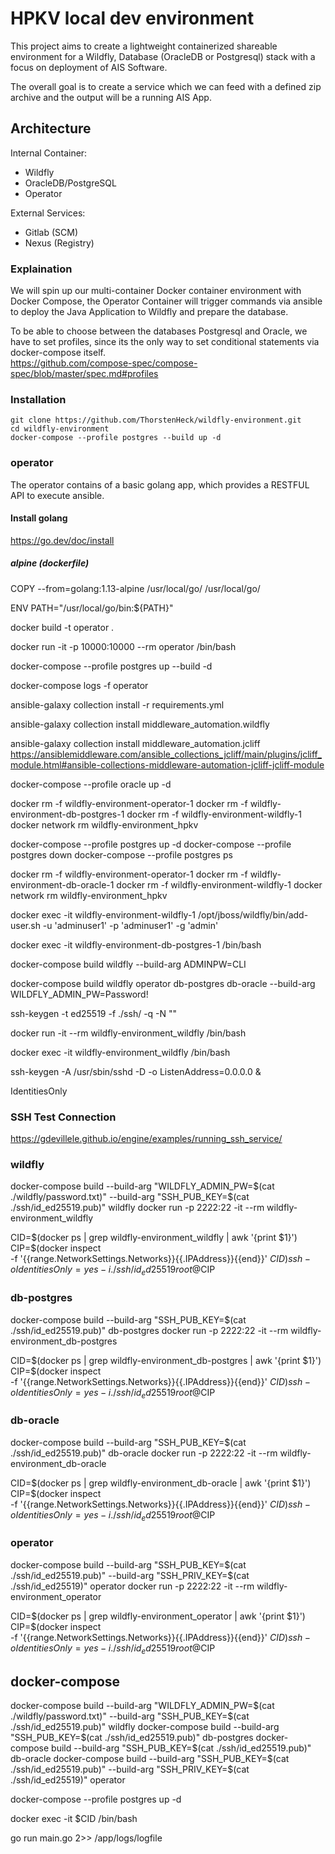 # HPKV local dev environment

This project aims to create a lightweight containerized shareable environment for a Wildfly, Database (OracleDB or Postgresql) stack with a focus on deployment of AIS Software.

The overall goal is to create a service which we can feed with a defined zip archive and the output will be a running AIS App.

## Architecture

Internal Container:

- Wildfly 
- OracleDB/PostgreSQL 
- Operator

External Services:

- Gitlab (SCM)
- Nexus (Registry)

### Explaination

We will spin up our multi-container Docker container environment with Docker Compose, the Operator Container will trigger commands via ansible to deploy the Java Application to Wildfly and prepare the database.

To be able to choose between the databases Postgresql and Oracle, we have to set profiles, since its the only way to set conditional statements via docker-compose itself.  
https://github.com/compose-spec/compose-spec/blob/master/spec.md#profiles

### Installation

    git clone https://github.com/ThorstenHeck/wildfly-environment.git
    cd wildfly-environment
    docker-compose --profile postgres --build up -d

### operator

The operator contains of a basic golang app, which provides a RESTFUL API to execute ansible.

#### Install golang

https://go.dev/doc/install

##### alpine (dockerfile)

COPY --from=golang:1.13-alpine /usr/local/go/ /usr/local/go/
 
ENV PATH="/usr/local/go/bin:${PATH}"




docker build -t operator .

docker run -it -p 10000:10000 --rm operator /bin/bash

docker-compose --profile postgres up --build -d

docker-compose logs -f operator

ansible-galaxy collection install -r requirements.yml

ansible-galaxy collection install middleware_automation.wildfly

ansible-galaxy collection install middleware_automation.jcliff
https://ansiblemiddleware.com/ansible_collections_jcliff/main/plugins/jcliff_module.html#ansible-collections-middleware-automation-jcliff-jcliff-module




docker-compose --profile oracle up -d

docker rm -f wildfly-environment-operator-1
docker rm -f wildfly-environment-db-postgres-1
docker rm -f wildfly-environment-wildfly-1
docker network rm wildfly-environment_hpkv

docker-compose --profile postgres up -d
docker-compose --profile postgres down
docker-compose --profile postgres ps

docker rm -f wildfly-environment-operator-1
docker rm -f wildfly-environment-db-oracle-1
docker rm -f wildfly-environment-wildfly-1
docker network rm wildfly-environment_hpkv

docker exec -it wildfly-environment-wildfly-1 /opt/jboss/wildfly/bin/add-user.sh -u 'adminuser1' -p 'adminuser1' -g 'admin'

docker exec -it wildfly-environment-db-postgres-1 /bin/bash


docker-compose build wildfly --build-arg ADMINPW=CLI




docker-compose build wildfly operator db-postgres db-oracle --build-arg WILDFLY_ADMIN_PW=Password!

ssh-keygen -t ed25519 -f ./ssh/ -q -N "" 

docker run -it --rm wildfly-environment_wildfly /bin/bash

docker exec -it wildfly-environment_wildfly /bin/bash

ssh-keygen -A
/usr/sbin/sshd -D -o ListenAddress=0.0.0.0 &

IdentitiesOnly


### SSH Test Connection
https://gdevillele.github.io/engine/examples/running_ssh_service/


### wildfly
docker-compose build --build-arg "WILDFLY_ADMIN_PW=$(cat ./wildfly/password.txt)" --build-arg "SSH_PUB_KEY=$(cat ./ssh/id_ed25519.pub)" wildfly 
docker run -p 2222:22 -it --rm  wildfly-environment_wildfly

CID=$(docker ps | grep  wildfly-environment_wildfly | awk '{print $1}')
CIP=$(docker inspect \
  -f '{{range.NetworkSettings.Networks}}{{.IPAddress}}{{end}}' $CID)
ssh -o IdentitiesOnly=yes -i ./ssh/id_ed25519 root@$CIP

### db-postgres
docker-compose build  --build-arg "SSH_PUB_KEY=$(cat ./ssh/id_ed25519.pub)" db-postgres
docker run -p 2222:22 -it --rm  wildfly-environment_db-postgres

CID=$(docker ps | grep  wildfly-environment_db-postgres | awk '{print $1}')
CIP=$(docker inspect \
  -f '{{range.NetworkSettings.Networks}}{{.IPAddress}}{{end}}' $CID)
ssh -o IdentitiesOnly=yes -i ./ssh/id_ed25519 root@$CIP

### db-oracle
docker-compose build  --build-arg "SSH_PUB_KEY=$(cat ./ssh/id_ed25519.pub)" db-oracle
docker run -p 2222:22 -it --rm  wildfly-environment_db-oracle

CID=$(docker ps | grep  wildfly-environment_db-oracle | awk '{print $1}')
CIP=$(docker inspect \
  -f '{{range.NetworkSettings.Networks}}{{.IPAddress}}{{end}}' $CID)
ssh -o IdentitiesOnly=yes -i ./ssh/id_ed25519 root@$CIP

### operator
docker-compose build  --build-arg "SSH_PUB_KEY=$(cat ./ssh/id_ed25519.pub)" --build-arg "SSH_PRIV_KEY=$(cat ./ssh/id_ed25519)" operator
docker run -p 2222:22 -it --rm  wildfly-environment_operator

CID=$(docker ps | grep  wildfly-environment_operator | awk '{print $1}')
CIP=$(docker inspect \
  -f '{{range.NetworkSettings.Networks}}{{.IPAddress}}{{end}}' $CID)
ssh -o IdentitiesOnly=yes -i ./ssh/id_ed25519 root@$CIP


## docker-compose

docker-compose build --build-arg "WILDFLY_ADMIN_PW=$(cat ./wildfly/password.txt)" --build-arg "SSH_PUB_KEY=$(cat ./ssh/id_ed25519.pub)" wildfly 
docker-compose build  --build-arg "SSH_PUB_KEY=$(cat ./ssh/id_ed25519.pub)" db-postgres
docker-compose build  --build-arg "SSH_PUB_KEY=$(cat ./ssh/id_ed25519.pub)" db-oracle
docker-compose build  --build-arg "SSH_PUB_KEY=$(cat ./ssh/id_ed25519.pub)" --build-arg "SSH_PRIV_KEY=$(cat ./ssh/id_ed25519)" operator

docker-compose --profile postgres up -d





docker exec -it $CID /bin/bash

go run main.go 2>> /app/logs/logfile